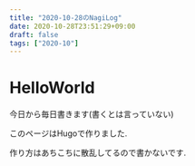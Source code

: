 ```yaml
---
title: "2020-10-28のNagiLog"
date: 2020-10-28T23:51:29+09:00
draft: false 
tags: ["2020-10"]
---
```


# HelloWorld
今日から毎日書きます(書くとは言っていない)

このページはHugoで作りました.

作り方はあちこちに散乱してるので書かないです.